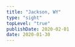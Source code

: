 ```yaml
---
title: "Jackson, WY"
type: "sight"
topLevel: "true"
publishDate: 2020-02-01
date: 2020-01-30
---
```

